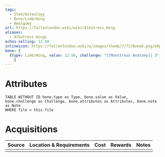 ```yaml
---
tags:
  - Item/Osteology
  - Bone/Limb/Wing
  - Amalgamy
url: https://fallenlondon.wiki/wiki/Albatross_Wing
aliases:
  - Albatross Wings
echos-selling: 12.50
inlineicon: https://fallenlondon.wiki/w/images/thumb/7/73/Bone8.png/40px-Bone8.png
bone: [
  {type: Limb/Wing, value: 12.50, challenge: "[[Monstrous Anatomy]] 3", note: " Challenge increased by 2 for every fin and tentacle", attributes: "1 x [[Amalgamy]], 0-2 x [[Implausibility]]"}
	]
---
```



# Attributes 

```dataview
TABLE WITHOUT ID bone.type as Type, bone.value as Value, bone.challenge as Challenge, bone.attributes as Attributes, bone.note as Note
WHERE file = this.file 
```


# Acquisitions

| Source | Location & Requirements | Cost | Rewards | Notes |
| ------ | ----------------------- | ---- | ------- | ----- |
|        |                         |      |         |       |



